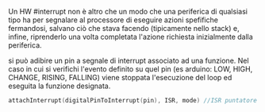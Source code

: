  Un HW #interrupt non è altro che un modo che una periferica di qualsiasi tipo ha per segnalare al processore di eseguire azioni spefifiche fermandosi, salvano ciò che stava facendo (tipicamente nello stack) e, infine, riprenderlo una volta completata l'azione richiesta inizialmente dalla periferica.
 
 si può adibire un pin a segnale di interrupt associato ad una funzione. Nel caso in cui si verifichi l'evento definito su quel pin (es arduino: LOW, HIGH, CHANGE, RISING, FALLING) viene stoppata l'esecuzione del loop ed eseguita la funzione designata.

 ```c
 attachInterrupt(digitalPinToInterrupt(pin), ISR, mode) //ISR puntatore alla funzione di risposta
 ```